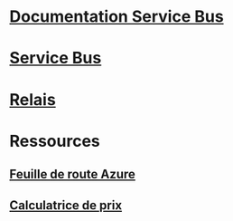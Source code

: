# [Documentation Service Bus](index.md)
# [Service Bus](/azure/service-bus-messaging)
# [Relais](/azure/service-bus-relay)
# Ressources
## [Feuille de route Azure](https://azure.microsoft.com/roadmap/?category=enterprise-integration)
## [Calculatrice de prix](https://azure.microsoft.com/pricing/calculator/)
